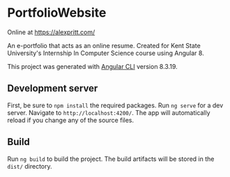 # PortfolioWebsite

Online at https://alexpritt.com/

An e-portfolio that acts as an online resume. Created for Kent State University's Internship In Computer Science course using Angular 8.

This project was generated with [Angular CLI](https://github.com/angular/angular-cli) version 8.3.19.

## Development server

First, be sure to `npm install` the required packages. Run `ng serve` for a dev server. Navigate to `http://localhost:4200/`. The app will automatically reload if you change any of the source files.

## Build

Run `ng build` to build the project. The build artifacts will be stored in the `dist/` directory.
